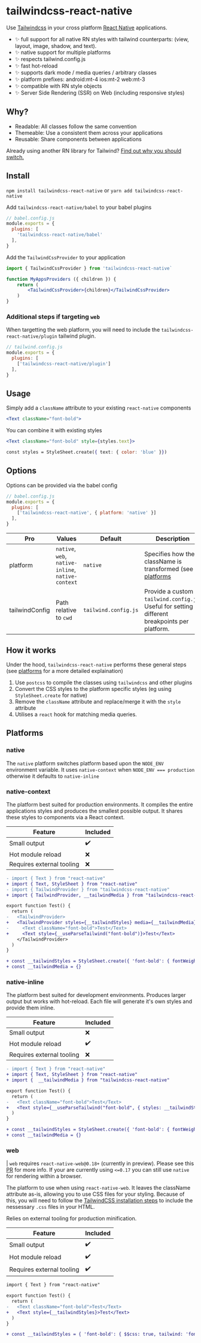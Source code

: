 # tailwindcss-react-native

Use [Tailwindcss](https://tailwindcss.com/) in your cross platform [React Native](https://reactnative.dev/) applications.

* :sparkles: full support for all native RN styles with tailwind counterparts: (view, layout, image, shadow, and text).
* :sparkles: native support for multiple platforms 
* :sparkles: respects tailwind.config.js
* :sparkles: fast hot-reload
* :sparkles: supports dark mode / media queries / arbitrary classes
* :sparkles: platform prefixes: android:mt-4 ios:mt-2 web:mt-3
* :sparkles: compatible with RN style objects
* :sparkles: Server Side Rendering (SSR) on Web (including responsive styles)

## Why?

* Readable: All classes follow the same convention
* Themeable: Use a consistent them across your applications
* Reusable: Share components between applications

Already using another RN library for Tailwind? [Find out why you should switch.](./docs/library-comparision.md)

## Install

`npm install tailwindcss-react-native` or `yarn add tailwindcss-react-native`

Add `tailwindcss-react-native/babel` to your babel plugins 

```js
// babel.config.js
module.exports = {
  plugins: [
    'tailwindcss-react-native/babel'
  ],
}
```
Add the `TailwindCssProvider` to your application

```jsx
import { TailwindCssProvider } from 'tailwindcss-react-native`

function MyAppsProviders ({ children }) {
    return (
        <TailwindCssProvider>{children}</TailwindCssProvider>
    )
}
```

### Additional steps if targeting `web`

When targetting the web platform, you will need to include the `tailwindcss-react-native/plugin` tailwind plugin.

```js
// tailwind.config.js
module.exports = {
  plugins: [
    ['tailwindcss-react-native/plugin']
  ],
}
```

## Usage

Simply add a `className` attribute to your existing `react-native` components

```jsx
<Text className="font-bold">
```

You can combine it with existing styles

```jsx
<Text className="font-bold" style={styles.text}>

const styles = StyleSheet.create({ text: { color: 'blue' }})
```



## Options

Options can be provided via the babel config

```js
// babel.config.js
module.exports = {
  plugins: [
    ['tailwindcss-react-native', { platform: 'native' }]
  ],
}
```

Pro      | Values               | Default  | Description         
---------|----------------------|----------|----------------------
platform | `native`, `web`, `native-inline`, `native-context` | `native` | Specifies how the className is transformed (see [platforms](#platforms) 
tailwindConfig | Path relative to `cwd` | `tailwind.config.js` | Provide a custom `tailwind.config.js`. Useful for setting different breakpoints per platform.


## How it works

Under the hood, `tailwindcss-react-native` performs these general steps (see [platforms](#platforms) for a more detailed explaination)

1. Use `postcss` to compile the classes using `tailwindcss` and other plugins
1. Convert the CSS styles to the platform specific styles (eg using `StyleSheet.create` for native)
1. Remove the `className` attribute and replace/merge it with the `style` attribute
1. Utilises a `react` hook for matching media queries.

## Platforms

### native

The `native` platform switches platform based upon the `NODE_ENV` environment variable. It uses `native-context` when `NODE_ENV === production` otherwise it defaults to `native-inline`

### native-context

The platform best suited for production environments. It compiles the entire applications styles and produces the smallest possible output. It shares these styles to components via a React context.

Feature | Included
------ | -------------
Small output | :heavy_check_mark: 
Hot module reload | :x: 
Requires external tooling | :x: 


```diff
- import { Text } from "react-native"
+ import { Text, StyleSheet } from "react-native"
- import { TailwindProvider } from "tailwindcss-react-native"
+ import { TailwindProvider, __tailwindMedia } from "tailwindcss-react-native"

export function Test() {
  return (
-   <TailwindProvider>
+   <TailwindProvider styles={__tailwindStyles} media={__tailwindMedia}>
-     <Text className="font-bold">Test</Text>
+     <Text style={__useParseTailwind("font-bold")}>Test</Text>
    </TailwindProvider>
  )
}

+ const __tailwindStyles = StyleSheet.create({ 'font-bold': { fontWeight: "700" }})
+ const __tailwindMedia = {}
```

### native-inline

The platform best suited for development environments. Produces larger output but works with hot-reload. Each file will generate it's own styles and provide them inline.

Feature | Included
------ | -------------
Small output | :x: 
Hot module reload | :heavy_check_mark: 
Requires external tooling | :x: 

```diff
- import { Text } from "react-native"
+ import { Text, StyleSheet } from "react-native"
+ import {  __tailwindMedia } from "tailwindcss-react-native"

export function Test() {
  return (
-   <Text className="font-bold">Test</Text>
+   <Text style={__useParseTailwind("font-bold", { styles: __tailwindStyles, media: __tailwindMedia})}>Test</Text>
  )
}

+ const __tailwindStyles = StyleSheet.create({ 'font-bold': { fontWeight: "700" }})
+ const __tailwindMedia = {}
```

### web

| `web` requires `react-native-web@0.18+` (currently in preview). Please see this [PR](https://github.com/necolas/react-native-web/pull/2248) for more info. If your are currently using `<=0.17` you can still use `native` for rendering within a browser.

The platform to use when using `react-native-web`. It leaves the className attribute as-is, allowing you to use CSS files for your styling. Because of this, you will need to follow the [TailwindCSS installation steps](https://tailwindcss.com/docs/installation) to include the nessessary `.css` files in your HTML.

Relies on external tooling for production minification.

Feature | Included
------ | -------------
Small output | :heavy_check_mark: 
Hot module reload | :heavy_check_mark: 
Requires external tooling | :heavy_check_mark: 

```diff
import { Text } from "react-native"

export function Test() {
  return (
-   <Text className="font-bold">Test</Text>
+   <Text style={__tailwindStyles}>Test</Text>
  )
}

+ const __tailwindStyles = { 'font-bold': { $$css: true, tailwind: 'font-bold' }}
```

##
